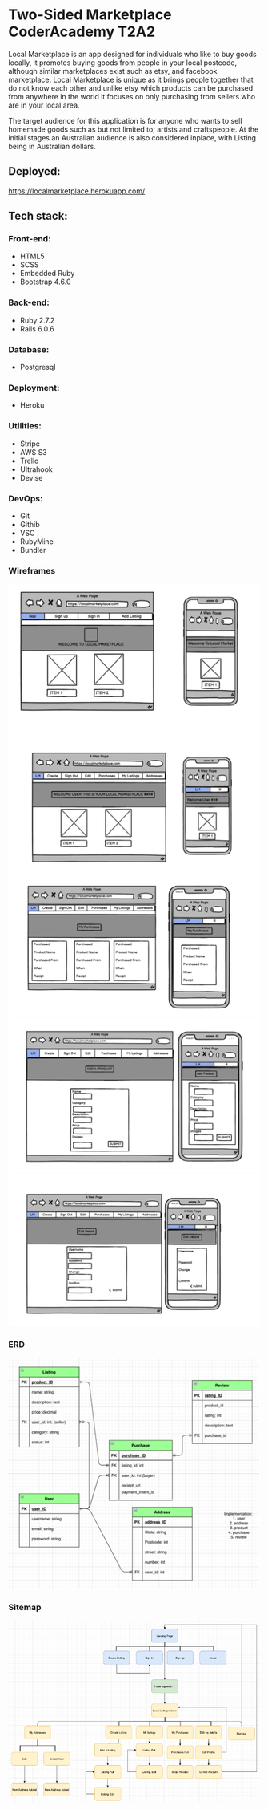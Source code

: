 # Two-Sided Marketplace CoderAcademy T2A2

Local Marketplace is an app designed for individuals who like to buy goods locally, it promotes buying goods from people in your local postcode, although similar marketplaces exist such as etsy, and facebook marketplace. Local Marketplace is unique as it brings people together that do not know each other and unlike etsy which products can be purchased from anywhere in the world it focuses on only purchasing from sellers who are in your local area.

The target audience for this application is for anyone who wants to sell homemade goods such as but not limited to; artists and craftspeople.
At the initial stages an Australian audience is also considered inplace, with Listing being in Australian dollars.

 ## Deployed:

https://localmarketplace.herokuapp.com/

## Tech stack:

### Front-end:
- HTML5
- SCSS
- Embedded Ruby
- Bootstrap 4.6.0

### Back-end:
- Ruby 2.7.2
- Rails 6.0.6

### Database:
- Postgresql

### Deployment:
- Heroku

### Utilities:
- Stripe
- AWS S3
- Trello
- Ultrahook
- Devise

### DevOps:
- Git
- Githib
- VSC
- RubyMine
- Bundler

### Wireframes
![wireframe](docs/wf3.png)
![wireframe](docs/wf2.png)
![wireframe](docs/wf1.png)
![wireframe](docs/wf4.png)
![wireframe](docs/wf5.png)

### ERD
![erd](docs/erd.png)

### Sitemap 
 ![sitemap](docs/sitemap.png)